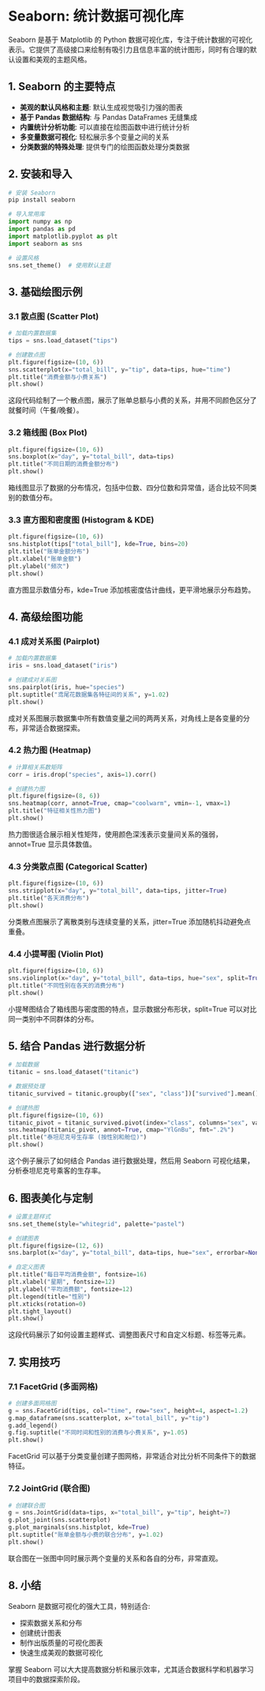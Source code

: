 # Seaborn: 统计数据可视化库

Seaborn 是基于 Matplotlib 的 Python 数据可视化库，专注于统计数据的可视化表示。它提供了高级接口来绘制有吸引力且信息丰富的统计图形，同时有合理的默认设置和美观的主题风格。

## 1. Seaborn 的主要特点

- **美观的默认风格和主题**: 默认生成视觉吸引力强的图表
- **基于 Pandas 数据结构**: 与 Pandas DataFrames 无缝集成
- **内置统计分析功能**: 可以直接在绘图函数中进行统计分析
- **多变量数据可视化**: 轻松展示多个变量之间的关系
- **分类数据的特殊处理**: 提供专门的绘图函数处理分类数据

## 2. 安装和导入

```python
# 安装 Seaborn
pip install seaborn

# 导入常用库
import numpy as np
import pandas as pd
import matplotlib.pyplot as plt
import seaborn as sns

# 设置风格
sns.set_theme()  # 使用默认主题
```

## 3. 基础绘图示例

### 3.1 散点图 (Scatter Plot)

```python
# 加载内置数据集
tips = sns.load_dataset("tips")

# 创建散点图
plt.figure(figsize=(10, 6))
sns.scatterplot(x="total_bill", y="tip", data=tips, hue="time")
plt.title("消费金额与小费关系")
plt.show()
```

这段代码绘制了一个散点图，展示了账单总额与小费的关系，并用不同颜色区分了就餐时间（午餐/晚餐）。

### 3.2 箱线图 (Box Plot)

```python
plt.figure(figsize=(10, 6))
sns.boxplot(x="day", y="total_bill", data=tips)
plt.title("不同日期的消费金额分布")
plt.show()
```

箱线图显示了数据的分布情况，包括中位数、四分位数和异常值，适合比较不同类别的数值分布。

### 3.3 直方图和密度图 (Histogram & KDE)

```python
plt.figure(figsize=(10, 6))
sns.histplot(tips["total_bill"], kde=True, bins=20)
plt.title("账单金额分布")
plt.xlabel("账单金额")
plt.ylabel("频次")
plt.show()
```

直方图显示数值分布，kde=True 添加核密度估计曲线，更平滑地展示分布趋势。

## 4. 高级绘图功能

### 4.1 成对关系图 (Pairplot)

```python
# 加载内置数据集
iris = sns.load_dataset("iris")

# 创建成对关系图
sns.pairplot(iris, hue="species")
plt.suptitle("鸢尾花数据集各特征间的关系", y=1.02)
plt.show()
```

成对关系图展示数据集中所有数值变量之间的两两关系，对角线上是各变量的分布，非常适合数据探索。

### 4.2 热力图 (Heatmap)

```python
# 计算相关系数矩阵
corr = iris.drop("species", axis=1).corr()

# 创建热力图
plt.figure(figsize=(8, 6))
sns.heatmap(corr, annot=True, cmap="coolwarm", vmin=-1, vmax=1)
plt.title("特征相关性热力图")
plt.show()
```

热力图很适合展示相关性矩阵，使用颜色深浅表示变量间关系的强弱，annot=True 显示具体数值。

### 4.3 分类散点图 (Categorical Scatter)

```python
plt.figure(figsize=(10, 6))
sns.stripplot(x="day", y="total_bill", data=tips, jitter=True)
plt.title("各天消费分布")
plt.show()
```

分类散点图展示了离散类别与连续变量的关系，jitter=True 添加随机抖动避免点重叠。

### 4.4 小提琴图 (Violin Plot)

```python
plt.figure(figsize=(10, 6))
sns.violinplot(x="day", y="total_bill", data=tips, hue="sex", split=True)
plt.title("不同性别在各天的消费分布")
plt.show()
```

小提琴图结合了箱线图与密度图的特点，显示数据分布形状，split=True 可以对比同一类别中不同群体的分布。

## 5. 结合 Pandas 进行数据分析

```python
# 加载数据
titanic = sns.load_dataset("titanic")

# 数据预处理
titanic_survived = titanic.groupby(["sex", "class"])["survived"].mean().reset_index()

# 创建热图
plt.figure(figsize=(10, 6))
titanic_pivot = titanic_survived.pivot(index="class", columns="sex", values="survived")
sns.heatmap(titanic_pivot, annot=True, cmap="YlGnBu", fmt=".2%")
plt.title("泰坦尼克号生存率 (按性别和舱位)")
plt.show()
```

这个例子展示了如何结合 Pandas 进行数据处理，然后用 Seaborn 可视化结果，分析泰坦尼克号乘客的生存率。

## 6. 图表美化与定制

```python
# 设置主题样式
sns.set_theme(style="whitegrid", palette="pastel")

# 创建图表
plt.figure(figsize=(12, 6))
sns.barplot(x="day", y="total_bill", data=tips, hue="sex", errorbar=None)

# 自定义图表
plt.title("每日平均消费金额", fontsize=16)
plt.xlabel("星期", fontsize=12)
plt.ylabel("平均消费额", fontsize=12)
plt.legend(title="性别")
plt.xticks(rotation=0)
plt.tight_layout()
plt.show()
```

这段代码展示了如何设置主题样式、调整图表尺寸和自定义标题、标签等元素。

## 7. 实用技巧

### 7.1 FacetGrid (多面网格)

```python
# 创建多面网格图
g = sns.FacetGrid(tips, col="time", row="sex", height=4, aspect=1.2)
g.map_dataframe(sns.scatterplot, x="total_bill", y="tip")
g.add_legend()
g.fig.suptitle("不同时间和性别的消费与小费关系", y=1.05)
plt.show()
```

FacetGrid 可以基于分类变量创建子图网格，非常适合对比分析不同条件下的数据特征。

### 7.2 JointGrid (联合图)

```python
# 创建联合图
g = sns.JointGrid(data=tips, x="total_bill", y="tip", height=7)
g.plot_joint(sns.scatterplot)
g.plot_marginals(sns.histplot, kde=True)
plt.suptitle("账单金额与小费的联合分布", y=1.02)
plt.show()
```

联合图在一张图中同时展示两个变量的关系和各自的分布，非常直观。

## 8. 小结

Seaborn 是数据可视化的强大工具，特别适合:
- 探索数据关系和分布
- 创建统计图表
- 制作出版质量的可视化图表
- 快速生成美观的数据可视化

掌握 Seaborn 可以大大提高数据分析和展示效率，尤其适合数据科学和机器学习项目中的数据探索阶段。
